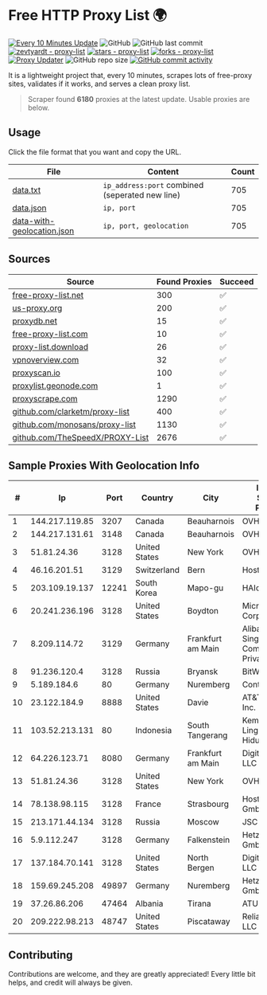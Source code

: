 
# Free HTTP Proxy List 🌍

[![Every 10 Minutes Update](https://github.com/mertguvencli/http-proxy-list/actions/workflows/main.yml/badge.svg?branch=main)](https://github.com/mertguvencli/http-proxy-list/actions/workflows/main.yml)
![GitHub](https://img.shields.io/github/license/mertguvencli/http-proxy-list)
![GitHub last commit](https://img.shields.io/github/last-commit/mertguvencli/http-proxy-list)
[![zevtyardt - proxy-list](https://img.shields.io/static/v1?label=zevtyardt&message=proxy-list&color=blue&logo=github)](https://github.com/zevtyardt/proxy-list "Go to GitHub repo")
[![stars - proxy-list](https://img.shields.io/github/stars/zevtyardt/proxy-list?style=social)](https://github.com/zevtyardt/proxy-list)
[![forks - proxy-list](https://img.shields.io/github/forks/zevtyardt/proxy-list?style=social)](https://github.com/zevtyardt/proxy-list)
[![Proxy Updater](https://github.com/zevtyardt/proxy-list/workflows/Proxy%20Updater/badge.svg)](https://github.com/zevtyardt/proxy-list/actions?query=workflow:"Proxy+Updater")
![GitHub repo size](https://img.shields.io/github/repo-size/zevtyardt/proxy-list)
[![GitHub commit activity](https://img.shields.io/github/commit-activity/m/zevtyardt/proxy-list?logo=commits)](https://github.com/zevtyardt/proxy-list/commits/main)

It is a lightweight project that, every 10 minutes, scrapes lots of free-proxy sites, validates if it works, and serves a clean proxy list.

> Scraper found **6180** proxies at the latest update. Usable proxies are below.

## Usage

Click the file format that you want and copy the URL.

|File|Content|Count|
|----|-------|-----|
|[data.txt](https://raw.githubusercontent.com/mertguvencli/http-proxy-list/main/proxy-list/data.txt)|`ip_address:port` combined (seperated new line)|705|
|[data.json](https://raw.githubusercontent.com/mertguvencli/http-proxy-list/main/proxy-list/data.json)|`ip, port`|705|
|[data-with-geolocation.json](https://raw.githubusercontent.com/mertguvencli/http-proxy-list/main/proxy-list/data-with-geolocation.json)|`ip, port, geolocation`|705|

## Sources

|Source|Found Proxies|Succeed|
|------|-------------|-------|
|[free-proxy-list.net](https://free-proxy-list.net)|300|✅|
|[us-proxy.org](https://www.us-proxy.org)|200|✅|
|[proxydb.net](http://proxydb.net)|15|✅|
|[free-proxy-list.com](https://free-proxy-list.com/?page=&port=&type%5B%5D=http&type%5B%5D=https&up_time=0&search=Search)|10|✅|
|[proxy-list.download](https://www.proxy-list.download/HTTP)|26|✅|
|[vpnoverview.com](https://vpnoverview.com/privacy/anonymous-browsing/free-proxy-servers)|32|✅|
|[proxyscan.io](https://www.proxyscan.io)|100|✅|
|[proxylist.geonode.com](https://proxylist.geonode.com/api/proxy-list?limit=300&page=1&sort_by=lastChecked&sort_type=desc&protocols=http,https)|1|✅|
|[proxyscrape.com](https://api.proxyscrape.com/v2/?request=displayproxies&protocol=http&timeout=10000&country=all&ssl=all&anonymity=all)|1290|✅|
|[github.com/clarketm/proxy-list](https://raw.githubusercontent.com/clarketm/proxy-list/master/proxy-list-raw.txt)|400|✅|
|[github.com/monosans/proxy-list](https://raw.githubusercontent.com/monosans/proxy-list/main/proxies/http.txt)|1130|✅|
|[github.com/TheSpeedX/PROXY-List](https://raw.githubusercontent.com/TheSpeedX/PROXY-List/master/http.txt)|2676|✅|


## Sample Proxies With Geolocation Info

|#|Ip|Port|Country|City|Internet Service Provider|
|-|--|----|-------|----|-------------------------|
|1|144.217.119.85|3207|Canada|Beauharnois|OVH Hosting|
|2|144.217.131.61|3148|Canada|Beauharnois|OVH Hosting|
|3|51.81.24.36|3128|United States|New York|OVH US LLC|
|4|46.16.201.51|3129|Switzerland|Bern|Hosteur SA|
|5|203.109.19.137|12241|South Korea|Mapo-gu|HAIonNet|
|6|20.241.236.196|3128|United States|Boydton|Microsoft Corporation|
|7|8.209.114.72|3129|Germany|Frankfurt am Main|Alibaba.com Singapore E-Commerce Private Limited|
|8|91.236.120.4|3128|Russia|Bryansk|BitWeb LLC|
|9|5.189.184.6|80|Germany|Nuremberg|Contabo GmbH|
|10|23.122.184.9|8888|United States|Davie|AT&T Services, Inc.|
|11|103.52.213.131|80|Indonesia|South Tangerang|Kementerian Lingkungan Hidup|
|12|64.226.123.71|8080|Germany|Frankfurt am Main|DigitalOcean, LLC|
|13|51.81.24.36|3128|United States|New York|OVH US LLC|
|14|78.138.98.115|3128|France|Strasbourg|Host Europe GmbH|
|15|213.171.44.134|3128|Russia|Moscow|JSC Comcor|
|16|5.9.112.247|3128|Germany|Falkenstein|Hetzner Online GmbH|
|17|137.184.70.141|3128|United States|North Bergen|DigitalOcean, LLC|
|18|159.69.245.208|49897|Germany|Nuremberg|Hetzner Online GmbH|
|19|37.26.86.206|47464|Albania|Tirana|ATU|
|20|209.222.98.213|48747|United States|Piscataway|ReliableSite.Net LLC|



## Contributing

Contributions are welcome, and they are greatly appreciated! Every
little bit helps, and credit will always be given.

